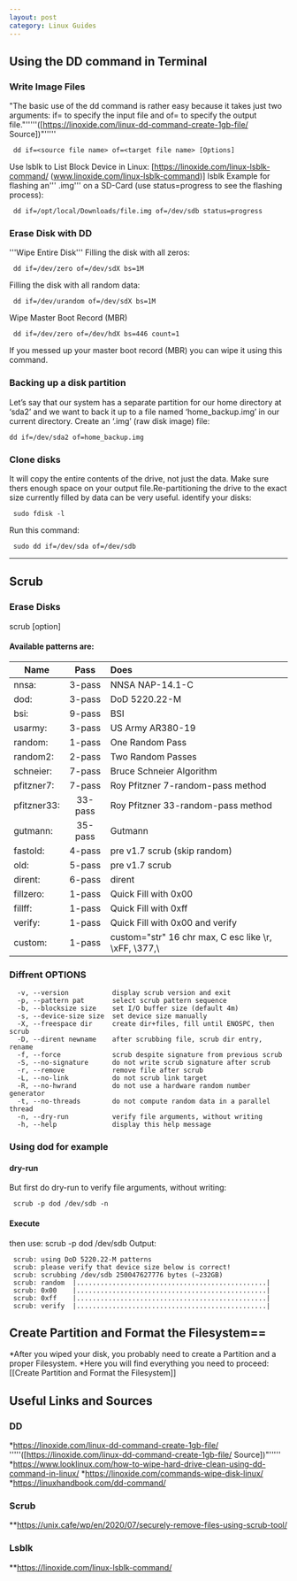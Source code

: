 ```yaml
---
layout: post
category: Linux Guides
---
```


## Using the DD command in Terminal
### Write Image Files
"The basic use of the dd command is rather easy because it takes just two arguments: if= to specify the input file and of= to specify the output file."'''''([https://linoxide.com/linux-dd-command-create-1gb-file/ Source])"'''''
```
 dd if=<source file name> of=<target file name> [Options]
```
Use lsblk to List Block Device in Linux: [https://linoxide.com/linux-lsblk-command/ (www.linoxide.com/linux-lsblk-command)]
 lsblk
Example for flashing an''' .img''' on a SD-Card (use status=progress to see the flashing process):
```
 dd if=/opt/local/Downloads/file.img of=/dev/sdb status=progress
```
### Erase Disk with DD
'''Wipe Entire Disk'''
Filling the disk with all zeros:
```
 dd if=/dev/zero of=/dev/sdX bs=1M
```
Filling the disk with all random data:
```
 dd if=/dev/urandom of=/dev/sdX bs=1M
```
Wipe Master Boot Record (MBR)
```
 dd if=/dev/zero of=/dev/hdX bs=446 count=1
```
If you messed up your master boot record (MBR) you can wipe it using this command.

### Backing up a disk partition
Let’s say that our system has a separate partition for our home directory at ‘sda2’ and we want to back it up to a file named ‘home_backup.img’ in our current directory. Create an ‘.img’ (raw disk image) file:
```
dd if=/dev/sda2 of=home_backup.img
```
### Clone disks
It will copy the entire contents of the drive, not just the data. Make sure thers enough space on your output file.Re-partitioning the drive to the exact size currently filled by data can be very useful.
identify your disks:
```
 sudo fdisk -l 
``` 
Run this command:
```
 sudo dd if=/dev/sda of=/dev/sdb
```
---

## Scrub
### Erase Disks
 scrub [option] <target>

#### Available patterns are:
 | Name          | Pass     | Does                                                   |
 | ------------- |:--------:|:-------------------------------------------------------|
 | nnsa:         | 3-pass   | NNSA NAP-14.1-C                                        |
 | dod:          | 3-pass   | DoD 5220.22-M                                          |
 | bsi:          | 9-pass   | BSI                                                    | 
 | usarmy:       | 3-pass   | US Army AR380-19                                       |
 | random:       | 1-pass   | One Random Pass                                        |
 | random2:      | 2-pass   | Two Random Passes                                      |
 | schneier:     | 7-pass   | Bruce Schneier Algorithm                               |
 | pfitzner7:    | 7-pass   | Roy Pfitzner 7-random-pass method                      |
 | pfitzner33:   | 33-pass  | Roy Pfitzner 33-random-pass method                     |
 | gutmann:      | 35-pass  | Gutmann                                                |
 | fastold:      | 4-pass   | pre v1.7 scrub (skip random)                           |
 | old:          | 5-pass   | pre v1.7 scrub                                         |
 | dirent:       | 6-pass   | dirent                                                 |
 | fillzero:     | 1-pass   | Quick Fill with 0x00                                   |
 | fillff:       | 1-pass   | Quick Fill with 0xff                                   |
 | verify:       | 1-pass   | Quick Fill with 0x00 and verify                        |
 | custom:       | 1-pass   | custom="str" 16 chr max, C esc like \r, \xFF, \377,\\  |

### Diffrent OPTIONS
```
  -v, --version           display scrub version and exit
  -p, --pattern pat       select scrub pattern sequence
  -b, --blocksize size    set I/O buffer size (default 4m)
  -s, --device-size size  set device size manually
  -X, --freespace dir     create dir+files, fill until ENOSPC, then scrub
  -D, --dirent newname    after scrubbing file, scrub dir entry, rename
  -f, --force             scrub despite signature from previous scrub
  -S, --no-signature      do not write scrub signature after scrub
  -r, --remove            remove file after scrub
  -L, --no-link           do not scrub link target
  -R, --no-hwrand         do not use a hardware random number generator
  -t, --no-threads        do not compute random data in a parallel thread
  -n, --dry-run           verify file arguments, without writing
  -h, --help              display this help message
```
### Using dod for example
#### dry-run
But first do dry-run to verify file arguments, without writing:
```
 scrub -p dod /dev/sdb -n
```
 #### Execute
then use:
 scrub -p dod /dev/sdb
Output:
```
 scrub: using DoD 5220.22-M patterns
 scrub: please verify that device size below is correct!
 scrub: scrubbing /dev/sdb 250047627776 bytes (~232GB)
 scrub: random  |................................................|   
 scrub: 0x00    |................................................|
 scrub: 0xff    |................................................|
 scrub: verify  |................................................|
```
## Create Partition and Format the Filesystem==
*After you wiped your disk, you probably need to create a Partition and a proper Filesystem.
*Here you will find everything you need to proceed: [[Create Partition and Format the Filesystem]]

## Useful Links and Sources
### DD
*https://linoxide.com/linux-dd-command-create-1gb-file/ '''''([https://linoxide.com/linux-dd-command-create-1gb-file/ Source])"'''''
*https://www.looklinux.com/how-to-wipe-hard-drive-clean-using-dd-command-in-linux/
*https://linoxide.com/commands-wipe-disk-linux/
*https://linuxhandbook.com/dd-command/
### Scrub
**https://unix.cafe/wp/en/2020/07/securely-remove-files-using-scrub-tool/
### Lsblk
**https://linoxide.com/linux-lsblk-command/
